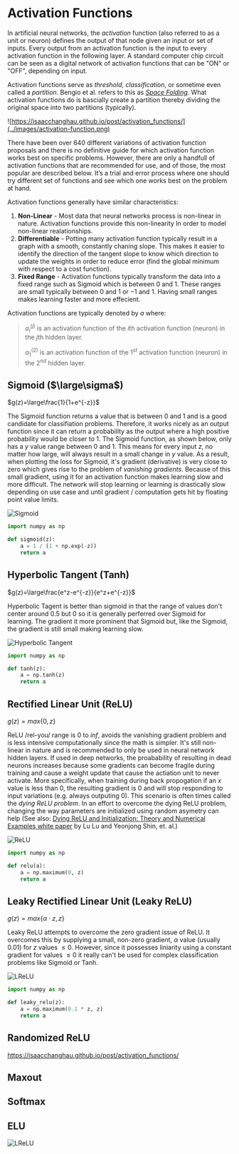 # Activation Functions

In artificial neural networks, the *activation* function (also referred to as a unit or neuron) defines the output of that node given an input or set of inputs. Every output from an activation function is the input to every activation function in the following layer. A standard computer chip circuit can be seen as a digital network of activation functions that can be "ON" or "OFF", depending on input. 

Activation functions serve as *threshold*, *classification*, or sometime even called a *partition*. Bengio et al. refers to this as [*Space Folding*](https://arxiv.org/pdf/1402.1869.pdf). What activation functions do is bascially create a partition thereby dividing the original space into two partitions (typically).

![https://isaacchanghau.github.io/post/activation_functions/](../images/activation-function.png)

There have been over $640$ different variations of activation function proposals and there is no definitive guide for which activation function works best on specific problems. However, there are only a handfull of activation functions that are  recommended for use, and of those, the most popular are described below. It’s a trial and error process where one should try different set of functions and see which one works best on the problem at hand.

Activation functions generally have similar characteristics:

1. **Non-Linear** - Most data that neural networks process is non-linear in nature. Activation functions provide this non-linearity In order to model non-linear realationships.
2. **Differentiable** - Potting many activation function typically result in a graph with a smooth, constantly chaning slope. This makes it easier to identify the direction of the tangent slope to know which direction to update the weights in order to reduce error (find the global minimum with respect to a cost function).
3. **Fixed Range** - Activation functions typically transform the data into a fixed range such as Sigmoid which is between $0$ and $1$. These ranges are small typically between $0$ and $1$ or $-1$ and $1$. Having small ranges makes learning faster and more effecient.

Activation functions are typically denoted by $a$ where:

> $a^{(j)}_i$ is an activation function of the $i$th activation function (neuron) in the $j$th hidden layer.
>
> $a^{(2)}_1$ is an activation function of the $1^{st}$ activation function (neuron) in the $2^{nd}$ hidden layer.

## Sigmoid ($\large\sigma$)

$g(z)=\large\frac{1}{1+e^{-z}}$

The Sigmoid function returns a value that is between $0$ and $1$ and is a good candidate for classifiation problems. Therefore, it works nicely as an output function since it can return a probability as the output where a high positive probability would be closer to $1$. The Sigmoid function, as shown below, only has a $y$ value range between $0$ and $1$. This means for every input $z$, no matter how large, will always result in a small change in $y$ value. As a result, when plotting the loss for Sigmoid, it's gradient (derivative) is very close to zero which gives rise to the problem of *vanishing gradients*. Because of this small gradient, using it for an activation function makes learning slow and more difficult. The network will stop learning or learning is drastically slow depending on use case and until gradient / computation gets hit by floating point value limits.

![Sigmoid](../images/sigmoid.png)

```python
import numpy as np

def sigmoid(z):
    a = 1 / (1 + np.exp(-z))
    return a
```

## Hyperbolic Tangent (Tanh)

$g(z)=\large\frac{e^z-e^{-z}}{e^z+e^{-z}}$

Hyperbolic Tagent is better than sigmoid in that the range of values don't center around $0.5$ but $0$ so it is generally perferred over Sigmoid for learning. The gradient it more prominent that Sigmoid but, like the Sigmoid, the gradient is still small making learning slow.

![Hyperbolic Tangent](../images/tanh.png)

```python
import numpy as np

def tanh(z):
    a = np.tanh(z)
    return a
```

## Rectified Linear Unit (ReLU)

$g(z)=max\{0,z\}$

ReLU  /rel-you/  range is $0$ to $inf$, avoids the vanishing gradient problem and is less intensive computationally since the math is simpler. It's still non-linear in nature and is recommended to only be used in neural network hidden layers. If used in deep networks, the proabability of resulting in dead neurons increases because some gradients can become fragile during training and cause a weight update that cause the actiation unit to never activate. More specifically, when training during back propogation if an $x$ value is less than $0$, the resulting gradient is $0$ and will stop responding to input variations (e.g. always outputing $0$). This scenario is often times called the *dying ReLU problem*. In an effort to overcome the dying ReLU problem, changing the way parameters are initialized using random asymetry can help (See also: [Dying ReLU and Initialization: Theory and Numerical Examples white paper](https://arxiv.org/pdf/1903.06733.pdf) by Lu Lu and Yeonjong Shin, et. al.)

![ReLU](../images/relu.png)

```python
import numpy as np

def relu(a):
    a = np.maximum(0, z)
    return a
```



## Leaky Rectified Linear Unit  (Leaky ReLU)

$g(z)=max\{\alpha\cdot z,z\}$

Leaky ReLU attempts to overcome the zero gradient issue of ReLU. It overcomes this by supplying a small, non-zero gradient, $\alpha$ value (usually 0.01) for $z$ values $\le0$. However, since it possesses liniarity using a constant gradient for values $\le0$ it really can't be used for complex classification problems like Sigmoid or Tanh.

![LReLU](../images/lrelu.png)

```python
import numpy as np

def leaky_relu(z):
    a = np.maximum(0.1 * z, z)
    return a
```

## Randomized ReLU

https://isaacchanghau.github.io/post/activation_functions/

## Maxout

## Softmax

## ELU

![LReLU](../images/elu.png)
